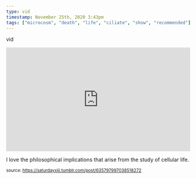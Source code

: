```yaml
---
type: vid
timestamp: November 25th, 2020 3:43pm
tags: ["microcosm", "death", "life", "ciliate", "show", "recommended"]
---
```

vid
<iframe width="500" height="281"  id="youtube_iframe" src="https://www.youtube.com/embed/ibpdNqrtar0?feature=oembed&amp;enablejsapi=1&amp;origin=http://safe.txmblr.com&amp;wmode=opaque" frameborder="0" allow="accelerometer; autoplay; clipboard-write; encrypted-media; gyroscope; picture-in-picture" allowfullscreen></iframe>                    
                                            
I love the philosophical implications that arise from the study of cellular life.<br/>
 
                                                    
<small>source: https://saturdayxiii.tumblr.com/post/635797997038518272</small>